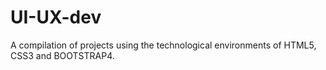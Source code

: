 # UI-UX-dev
A compilation of projects using the technological environments of HTML5, CSS3 and BOOTSTRAP4. 
